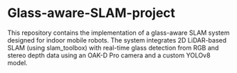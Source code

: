 # Glass-aware-SLAM-project
 This repository contains the implementation of a glass-aware SLAM system designed for indoor mobile robots. The system integrates 2D LiDAR-based SLAM (using slam_toolbox) with real-time glass detection from RGB and stereo depth data using an OAK-D Pro camera and a custom YOLOv8 model.
